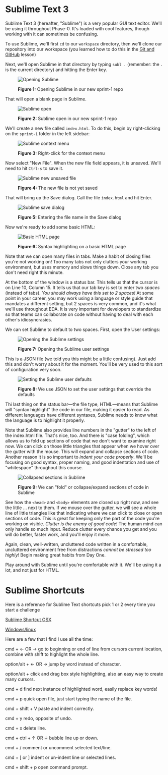 # Sublime Text 3

Sublime Text 3 (hereafter, "Sublime") is a very popular GUI text editor. We'll be using it throughout Phase-0. It's loaded with cool features, though working with it can sometimes be confusing.

To use Sublime, we'll first `cd` to our `workspace` directory, then we'll clone our repository into our workspace (you learned how to do this in the [Git and GitHub](/4-tools/git-and-github/) lesson)

Next, we'll open Sublime in that directory by typing `subl .` (remember: the `.` is the current directory) and hitting the Enter key.

<figure>
  <img src="/images/open-sublime.png" alt="Opening Sublime"><br>
  <figcaption>
    <p><strong>Figure 1:</strong> Opening Sublime in our new sprint-1 repo</p>
  </figcaption>
</figure>

That will open a blank page in Sublime.

<figure>
  <img src="/images/sublime-text-3.png" alt="Sublime open"><br>
  <figcaption>
    <p><strong>Figure 2:</strong> Sublime open in our new sprint-1 repo</p>
  </figcaption>
</figure>

We'll create a new file called `index.html`. To do this, begin by right-clicking on the `sprint-1` folder in the left sidebar:

<figure>
  <img src="/images/sublime-context-menu.png" alt="Sublime context menu"><br>
  <figcaption>
    <p><strong>Figure 3:</strong> Right-click for the context menu</p>
  </figcaption>
</figure>

Now select "New File". When the new file field appears, it is unsaved. We'll need to hit `Ctrl-s` to save it.

<figure>
  <img src="/images/sublime-new-unsaved.png" alt="Sublime new unsaved file"><br>
  <figcaption>
    <p><strong>Figure 4:</strong> The new file is not yet saved</p>
  </figcaption>
</figure>


That will bring up the Save dialog. Call the file `index.html` and hit Enter.

<figure>
  <img src="/images/sublime-save-dialog.png" alt="Sublime save dialog"><br>
  <figcaption>
    <p><strong>Figure 5:</strong> Entering the file name in the Save dialog</p>
  </figcaption>
</figure>

Now we're ready to add some basic HTML:

<figure>
  <img src="/images/sublime-basic-html.png" alt="Basic HTML page"><br>
  <figcaption>
    <p><strong>Figure 6:</strong> Syntax highlighting on a basic HTML page</p>
  </figcaption>
</figure>

Note that we can open many files in tabs. Make a habit of closing files you're not working on! Too many tabs not only clutters your working environment, but uses memory and slows things down. Close any tab you don't need right this minute.

At the bottom of the window is a status bar. This tells us that the cursor is on Line 10, Column 15. It tells us that our tab key is set to enter two *spaces* (instead of tabs). *You should always have this set to 2 spaces!* At some point in your career, you may work using a language or style guide that mandates a different setting, but 2 spaces is very common, and it's what we'll use throughout EDA. It is very important for developers to standardize so that teams can collaborate on code without having to deal with each other's idiosyncrasies.

We can set Sublime to default to two spaces. First, open the User settings:

<figure>
  <img src="/images/sublime-settings.png" alt="Opening the Sublime settings"><br>
  <figcaption>
    <p><strong>Figure 7:</strong> Opening the Sublime user settings</p>
  </figcaption>
</figure>

This is a JSON file (we told you this might be a little confusing). Just add this and don't worry about it for the moment. You'll be very used to this sort of configuration very soon.

<figure>
  <img src="/images/sublime-user-defaults.png" alt="Setting the Sublime user defaults"><br>
  <figcaption>
    <p><strong>Figure 8:</strong> We use JSON to set the user settings that override the defaults</p>
  </figcaption>
</figure>

Thi last thing on the status bar&mdash;the file type, HTML&mdash;means that Sublime will "syntax highlight" the code in our file, making it easier to read. As different languages have different syntaxes, Sublime needs to know what the language is to highlight it properly.

Note that Sublime also provides line numbers in the "gutter" to the left of the index.html file. That's nice, too. And there is "case folding", which allows us to fold up sections of code that we don't want to examine right now. We can click on those little triangles that appear when we hover over the gutter with the mouse. This will expand and collapse sections of code. Another reason it is so important to *indent your code properly*. We'll be focusing on good syntax, proper naming, and good indentation and use of "whitespace" throughout this course.

<figure>
  <img src="/images/sublime-collapsed.png" alt="Collapsed sections in Sublime"><br>
  <figcaption>
    <p><strong>Figure 9:</strong> We can "fold" or collapse/expand sections of code in Sublime</p>
  </figcaption>
</figure>

See how the `<head>` and `<body>` elements are closed up right now, and see the little ... next to them. If we mouse over the gutter, we will see a whole line of little triangles like that indicating where we can click to close or open sections of code. This is great for keeping only the part of the code you're working on visible. *Clutter is the enemy of good code!* The human mind can only handle so much input. Reduce clutter every chance you get and you will do better, faster work, and you'll enjoy it more.

Again, clean, well-written, uncluttered code written in a comfortable, uncluttered environment free from distractions *cannot be stressed too highly!* Begin making great habits from Day One.

Play around with Sublime until you're comfortable with it. We'll be using it a lot, and not just for HTML.

# Sublime Shortcuts
Here is a reference for Sublime Text shortcuts pick 1 or 2 every time you start a challenge

[Sublime Shortcut OSX](http://sublime-text-unofficial-documentation.readthedocs.org/en/latest/reference/keyboard_shortcuts_osx.html)

[Windows/linux](http://sublime-text-unofficial-documentation.readthedocs.org/en/latest/reference/keyboard_shortcuts_win.html)

Here are a few that I find I use all the time:

cmd + &#8592; OR &#8594;  go to beginning or end of line from cursors current location, combine with shift to highlight the whole line.

option/alt + &#8592; OR &#8594; jump by word instead of character.

option/alt + click and drag  box style highlighting, also an easy way to create many cursors.

cmd + d find next instance of highlighted word, easily replace key words!

cmd + p quick open file, just start typing the name of the file.

cmd + shift + V paste and indent correctly.

cmd + y redo, opposite of undo.

cmd + x delete line.

cmd + ctrl + &#8593; OR &#8595; bubble line up or down.

cmd + / comment or uncomment selected text/line.

cmd + [ or ] indent or un-indent line or selected lines.

cmd + shift + p open command prompt.

